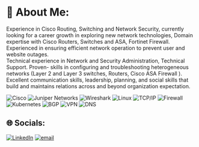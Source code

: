 # 💫 About Me:
Experience in Cisco Routing, Switching and Network Security, currently looking for a career growth in exploring new network technologies, Domain expertise with Cisco Routers, Switches and ASA, Fortinet Firewall. Experienced in ensuring efficient network operation to prevent user and website outages. <br>Technical experience in Network and Security Administration, Technical Support. Proven- skills in configuring and troubleshooting heterogeneous networks (Layer 2 and Layer 3 switches, Routers, Cisco ASA Firewall ). Excellent communication skills, leadership, planning, and social skills that build and maintains relations across and beyond organization expectation.

![Cisco](https://img.shields.io/badge/Cisco-1BA0D7?style=for-the-badge&logo=cisco&logoColor=white) 
![Juniper Networks](https://img.shields.io/badge/Juniper%20Networks-000000?style=for-the-badge&logo=Juniper%20Networks&logoColor=white)
![Wireshark](https://img.shields.io/badge/Wireshark-1679A7?style=for-the-badge&logo=wireshark&logoColor=white) 
![Linux](https://img.shields.io/badge/Linux-FCC624?style=for-the-badge&logo=linux&logoColor=black) 
![TCP/IP](https://img.shields.io/badge/TCP%2FIP-000000?style=for-the-badge&logo=data-transfer-protocol&logoColor=white) 
![Firewall](https://img.shields.io/badge/Firewall-FF5733?style=for-the-badge&logo=fire-extinguisher&logoColor=white) 
![Kubernetes](https://img.shields.io/badge/Kubernetes-326CE5?style=for-the-badge&logo=kubernetes&logoColor=white) 
![BGP](https://img.shields.io/badge/BGP-F05032?style=for-the-badge&logo=ip-address&logoColor=white)
![VPN](https://img.shields.io/badge/VPN-00599C?style=for-the-badge&logo=openvpn&logoColor=white)
![DNS](https://img.shields.io/badge/DNS-66C7F4?style=for-the-badge&logo=cloudflare&logoColor=white)






## 🌐 Socials:
[![LinkedIn](https://img.shields.io/badge/LinkedIn-%230077B5.svg?logo=linkedin&logoColor=white)](https://linkedin.com/in/https://www.linkedin.com/in/vishnu-ravi-b386a9152/) [![email](https://img.shields.io/badge/Email-D14836?logo=gmail&logoColor=white)](mailto:vishnu310597@gmail.com)
